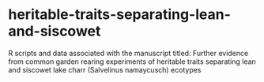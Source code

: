 # heritable-traits-separating-lean-and-siscowet
R scripts and data associated with the manuscript titled: Further evidence from common garden rearing experiments of heritable traits separating lean and siscowet lake charr (Salvelinus namaycusch) ecotypes
